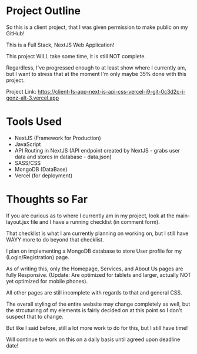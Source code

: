 # Project Outline

So this is a client project, that I was given permission to make public on my GitHub!

This is a Full Stack, NextJS Web Application!

This project WILL take some time, it is still NOT complete.

Regardless, I've progressed enough to at least show where I currently am, but I want to stress that at the moment I'm only maybe 35% done with this project.

Project Link: https://client-fs-app-next-js-api-css-vercel-i9-git-0c3d2c-j-gonz-alt-3.vercel.app

# Tools Used

- NextJS (Framework for Production)
- JavaScript
- API Routing in NextJS (API endpoint created by NextJS - grabs user data and stores in database - data.json)
- SASS/CSS
- MongoDB (DataBase)
- Vercel (for deployment)

# Thoughts so Far

If you are curious as to where I currently am in my project, look at the main-layout.jsx file and I have a running checklist (in comment form).

That checklist is what I am currently planning on working on, but I still have WAYY more to do beyond that checklist.

I plan on implementing a MongoDB database to store User profile for my (Login/Registration) page.

As of writing this, only the Homepage, Services, and About Us pages are fully Responsive. (Update: Are optimized for tablets and larger, actually NOT yet optimized for mobile phones).

All other pages are still incomplete with regards to that and general CSS.

The overall styling of the entire website may change completely as well, but the strcuturing of my elements is fairly decided on at this point so I don't suspect that to change.

But like I said before, still a lot more work to do for this, but I still have time!

Will continue to work on this on a daily basis until agreed upon deadline date!

